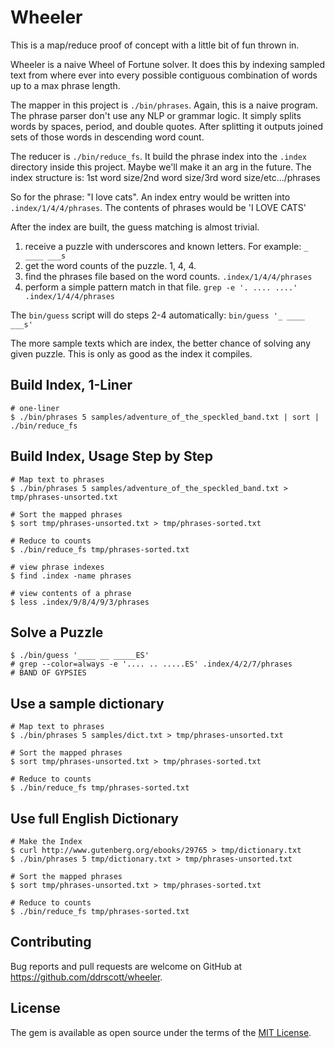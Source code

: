 # Wheeler

This is a map/reduce proof of concept with a little bit of fun thrown in. 

Wheeler is a naive Wheel of Fortune solver. It does this by indexing sampled
text from where ever into every possible contiguous combination of words up
to a max phrase length.

The mapper in this project is `./bin/phrases`. Again, this is a naive program.
The phrase parser don't use any NLP or grammar logic. It simply splits words
by spaces, period, and double quotes. After splitting it outputs joined sets
of those words in descending word count.

The reducer is `./bin/reduce_fs`. It build the phrase index into the `.index`
directory inside this project. Maybe we'll make it an arg in the future.
The index structure is:
  1st word size/2nd word size/3rd word size/etc.../phrases

So for the phrase: "I love cats". An index entry would be written into
`.index/1/4/4/phrases`. The contents of phrases would be 'I LOVE CATS'

After the index are built, the guess matching is almost trivial.

1. receive a puzzle with underscores and known letters. For example: `_ ____ ___s`
2. get the word counts of the puzzle. 1, 4, 4.
3. find the phrases file based on the word counts. `.index/1/4/4/phrases`
4. perform a simple pattern match in that file. `grep -e '. .... ....' .index/1/4/4/phrases`

The `bin/guess` script will do steps 2-4 automatically: `bin/guess '_ ____ ___s'`

The more sample texts which are index, the better chance of solving any given
puzzle. This is only as good as the index it compiles.

## Build Index, 1-Liner

    # one-liner
    $ ./bin/phrases 5 samples/adventure_of_the_speckled_band.txt | sort | ./bin/reduce_fs
    
## Build Index, Usage Step by Step

    # Map text to phrases
    $ ./bin/phrases 5 samples/adventure_of_the_speckled_band.txt > tmp/phrases-unsorted.txt
    
    # Sort the mapped phrases
    $ sort tmp/phrases-unsorted.txt > tmp/phrases-sorted.txt
     
    # Reduce to counts
    $ ./bin/reduce_fs tmp/phrases-sorted.txt
    
    # view phrase indexes
    $ find .index -name phrases
    
    # view contents of a phrase
    $ less .index/9/8/4/9/3/phrases

## Solve a Puzzle

    $ ./bin/guess '____ __ _____ES'
    # grep --color=always -e '.... .. .....ES' .index/4/2/7/phrases
    # BAND OF GYPSIES

## Use a sample dictionary
    # Map text to phrases
    $ ./bin/phrases 5 samples/dict.txt > tmp/phrases-unsorted.txt
    
    # Sort the mapped phrases
    $ sort tmp/phrases-unsorted.txt > tmp/phrases-sorted.txt
     
    # Reduce to counts
    $ ./bin/reduce_fs tmp/phrases-sorted.txt

## Use full English Dictionary
    
    # Make the Index
    $ curl http://www.gutenberg.org/ebooks/29765 > tmp/dictionary.txt
    $ ./bin/phrases 5 tmp/dictionary.txt > tmp/phrases-unsorted.txt
    
    # Sort the mapped phrases
    $ sort tmp/phrases-unsorted.txt > tmp/phrases-sorted.txt
     
    # Reduce to counts
    $ ./bin/reduce_fs tmp/phrases-sorted.txt
    

## Contributing

Bug reports and pull requests are welcome on GitHub at https://github.com/ddrscott/wheeler.


## License

The gem is available as open source under the terms of the [MIT License](http://opensource.org/licenses/MIT).


